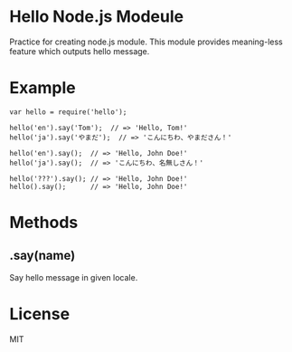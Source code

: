 # Hello Node.js Modeule


Practice for creating node.js module. 
This module provides meaning-less feature which outputs hello message.

# Example

```
var hello = require('hello');
	
hello('en').say('Tom');  // => 'Hello, Tom!'
hello('ja').say('やまだ');  // => 'こんにちわ、やまださん！'

hello('en').say();  // => 'Hello, John Doe!'
hello('ja').say();  // => 'こんにちわ、名無しさん！'

hello('???').say(); // => 'Hello, John Doe!'
hello().say();      // => 'Hello, John Doe!'
```

# Methods

## .say(name)

Say hello message in given locale.

# License

MIT